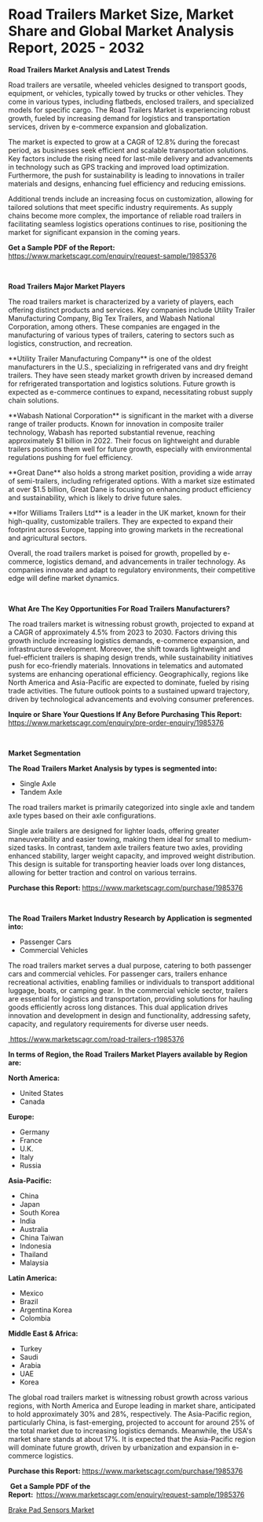 <p><h1>Road Trailers Market Size, Market Share and Global Market Analysis Report, 2025 - 2032</h1></p><p><strong>Road Trailers Market Analysis and Latest Trends</strong></p>
<p><p>Road trailers are versatile, wheeled vehicles designed to transport goods, equipment, or vehicles, typically towed by trucks or other vehicles. They come in various types, including flatbeds, enclosed trailers, and specialized models for specific cargo. The Road Trailers Market is experiencing robust growth, fueled by increasing demand for logistics and transportation services, driven by e-commerce expansion and globalization.</p><p>The market is expected to grow at a CAGR of 12.8% during the forecast period, as businesses seek efficient and scalable transportation solutions. Key factors include the rising need for last-mile delivery and advancements in technology such as GPS tracking and improved load optimization. Furthermore, the push for sustainability is leading to innovations in trailer materials and designs, enhancing fuel efficiency and reducing emissions.</p><p>Additional trends include an increasing focus on customization, allowing for tailored solutions that meet specific industry requirements. As supply chains become more complex, the importance of reliable road trailers in facilitating seamless logistics operations continues to rise, positioning the market for significant expansion in the coming years.</p></p>
<p><strong>Get a Sample PDF of the Report:&nbsp;</strong> <a href="https://www.marketscagr.com/enquiry/request-sample/1985376?utm_campaign=2959&utm_medium=2&utm_source=Github&utm_content=ia&utm_term=30032025&utm_id=road-trailers">https://www.marketscagr.com/enquiry/request-sample/1985376</a></p>
<p>&nbsp;</p>
<p><strong>Road Trailers Major Market Players</strong></p>
<p><p>The road trailers market is characterized by a variety of players, each offering distinct products and services. Key companies include Utility Trailer Manufacturing Company, Big Tex Trailers, and Wabash National Corporation, among others. These companies are engaged in the manufacturing of various types of trailers, catering to sectors such as logistics, construction, and recreation.</p><p>**Utility Trailer Manufacturing Company** is one of the oldest manufacturers in the U.S., specializing in refrigerated vans and dry freight trailers. They have seen steady market growth driven by increased demand for refrigerated transportation and logistics solutions. Future growth is expected as e-commerce continues to expand, necessitating robust supply chain solutions.</p><p>**Wabash National Corporation** is significant in the market with a diverse range of trailer products. Known for innovation in composite trailer technology, Wabash has reported substantial revenue, reaching approximately $1 billion in 2022. Their focus on lightweight and durable trailers positions them well for future growth, especially with environmental regulations pushing for fuel efficiency.</p><p>**Great Dane** also holds a strong market position, providing a wide array of semi-trailers, including refrigerated options. With a market size estimated at over $1.5 billion, Great Dane is focusing on enhancing product efficiency and sustainability, which is likely to drive future sales.</p><p>**Ifor Williams Trailers Ltd** is a leader in the UK market, known for their high-quality, customizable trailers. They are expected to expand their footprint across Europe, tapping into growing markets in the recreational and agricultural sectors.</p><p>Overall, the road trailers market is poised for growth, propelled by e-commerce, logistics demand, and advancements in trailer technology. As companies innovate and adapt to regulatory environments, their competitive edge will define market dynamics.</p></p>
<p>&nbsp;</p>
<p><strong>What Are The Key Opportunities For Road Trailers Manufacturers?</strong></p>
<p><p>The road trailers market is witnessing robust growth, projected to expand at a CAGR of approximately 4.5% from 2023 to 2030. Factors driving this growth include increasing logistics demands, e-commerce expansion, and infrastructure development. Moreover, the shift towards lightweight and fuel-efficient trailers is shaping design trends, while sustainability initiatives push for eco-friendly materials. Innovations in telematics and automated systems are enhancing operational efficiency. Geographically, regions like North America and Asia-Pacific are expected to dominate, fueled by rising trade activities. The future outlook points to a sustained upward trajectory, driven by technological advancements and evolving consumer preferences.</p></p>
<p><strong>Inquire or Share Your Questions If Any Before Purchasing This Report:</strong> <a href="https://www.marketscagr.com/enquiry/pre-order-enquiry/1985376?utm_campaign=2959&utm_medium=2&utm_source=Github&utm_content=ia&utm_term=30032025&utm_id=road-trailers">https://www.marketscagr.com/enquiry/pre-order-enquiry/1985376</a></p>
<p>&nbsp;</p>
<p><strong>Market Segmentation</strong></p>
<p><strong>The Road Trailers Market Analysis by types is segmented into:</strong></p>
<p><ul><li>Single Axle</li><li>Tandem Axle</li></ul></p>
<p><p>The road trailers market is primarily categorized into single axle and tandem axle types based on their axle configurations. </p><p>Single axle trailers are designed for lighter loads, offering greater maneuverability and easier towing, making them ideal for small to medium-sized tasks. In contrast, tandem axle trailers feature two axles, providing enhanced stability, larger weight capacity, and improved weight distribution. This design is suitable for transporting heavier loads over long distances, allowing for better traction and control on various terrains.</p></p>
<p><strong>Purchase this Report:&nbsp;</strong><a href="https://www.marketscagr.com/purchase/1985376?utm_campaign=2959&utm_medium=2&utm_source=Github&utm_content=ia&utm_term=30032025&utm_id=road-trailers">https://www.marketscagr.com/purchase/1985376</a></p>
<p>&nbsp;</p>
<p><strong>The Road Trailers Market Industry Research by Application is segmented into:</strong></p>
<p><ul><li>Passenger Cars</li><li>Commercial Vehicles</li></ul></p>
<p><p>The road trailers market serves a dual purpose, catering to both passenger cars and commercial vehicles. For passenger cars, trailers enhance recreational activities, enabling families or individuals to transport additional luggage, boats, or camping gear. In the commercial vehicle sector, trailers are essential for logistics and transportation, providing solutions for hauling goods efficiently across long distances. This dual application drives innovation and development in design and functionality, addressing safety, capacity, and regulatory requirements for diverse user needs.</p></p>
<p><a href="https://www.marketscagr.com/road-trailers-r1985376?utm_campaign=2959&utm_medium=2&utm_source=Github&utm_content=ia&utm_term=30032025&utm_id=road-trailers">&nbsp;https://www.marketscagr.com/road-trailers-r1985376</a></p>
<p><strong>In terms of Region, the Road Trailers Market Players available by Region are:</strong></p>
<p>
    <p> <strong> North America: </strong>
        <ul>
            <li>United States</li>
            <li>Canada</li>
        </ul>
        </p> 
    <p> <strong> Europe: </strong>
        <ul>
            <li>Germany</li>
            <li>France</li>
            <li>U.K.</li>
            <li>Italy</li>
            <li>Russia</li>
        </ul>
        </p> 
    <p> <strong> Asia-Pacific: </strong>
        <ul>
            <li>China</li>
            <li>Japan</li>
            <li>South Korea</li>
            <li>India</li>
            <li>Australia</li>
            <li>China Taiwan</li>
            <li>Indonesia</li>
            <li>Thailand</li>
            <li>Malaysia</li>
        </ul>
        </p> 
    <p> <strong> Latin America: </strong>
        <ul>
            <li>Mexico</li>
            <li>Brazil</li>
            <li>Argentina Korea</li>
            <li>Colombia</li>
        </ul>
        </p> 
    <p> <strong> Middle East & Africa: </strong>
        <ul>
            <li>Turkey</li>
            <li>Saudi</li>
            <li>Arabia</li>
            <li>UAE</li>
            <li>Korea</li>
        </ul>
    </p>
    </p>
<p><p>The global road trailers market is witnessing robust growth across various regions, with North America and Europe leading in market share, anticipated to hold approximately 30% and 28%, respectively. The Asia-Pacific region, particularly China, is fast-emerging, projected to account for around 25% of the total market due to increasing logistics demands. Meanwhile, the USA's market share stands at about 17%. It is expected that the Asia-Pacific region will dominate future growth, driven by urbanization and expansion in e-commerce logistics.</p></p>
<p><strong>Purchase this Report: </strong><a href="https://www.marketscagr.com/purchase/1985376?utm_campaign=2959&utm_medium=2&utm_source=Github&utm_content=ia&utm_term=30032025&utm_id=road-trailers">https://www.marketscagr.com/purchase/1985376</a></p>
<p>&nbsp;<strong>Get a Sample PDF of the Report:&nbsp;&nbsp;</strong><a href="https://www.marketscagr.com/enquiry/request-sample/1985376?utm_campaign=2959&utm_medium=2&utm_source=Github&utm_content=ia&utm_term=30032025&utm_id=road-trailers">https://www.marketscagr.com/enquiry/request-sample/1985376</a></p>
<p><strong></strong></p>
<p><p><a href="https://github.com/deyniphytic/Market-Research-Report-List-1/blob/main/brake-pad-sensors-market.md?utm_campaign=2959&utm_medium=2&utm_source=Github&utm_content=ia&utm_term=30032025&utm_id=road-trailers">Brake Pad Sensors Market</a></p></p>